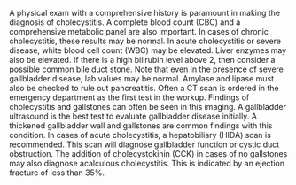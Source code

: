 A physical exam with a comprehensive history is paramount in making the diagnosis of cholecystitis. A complete blood count (CBC) and a comprehensive metabolic panel are also important. In cases of chronic cholecystitis, these results may be normal. In acute cholecystitis or severe disease, white blood cell count (WBC) may be elevated. Liver enzymes may also be elevated. If there is a high bilirubin level above 2, then consider a possible common bile duct stone. Note that even in the presence of severe gallbladder disease, lab values may be normal. Amylase and lipase must also be checked to rule out pancreatitis. Often a CT scan is ordered in the emergency department as the first test in the workup. Findings of cholecystitis and gallstones can often be seen in this imaging. A gallbladder ultrasound is the best test to evaluate gallbladder disease initially. A thickened gallbladder wall and gallstones are common findings with this condition. In cases of acute cholecystitis, a hepatobiliary (HIDA) scan is recommended. This scan will diagnose gallbladder function or cystic duct obstruction. The addition of cholecystokinin (CCK) in cases of no gallstones may also diagnose acalculous cholecystitis. This is indicated by an ejection fracture of less than 35%.